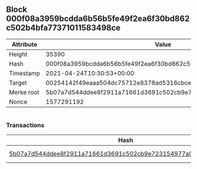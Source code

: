 ## Block 000f08a3959bcdda6b56b5fe49f2ea6f30bd862c502b4bfa77371011583498ce

Attribute | Value
--- | ---
Height | 35390
Hash | 000f08a3959bcdda6b56b5fe49f2ea6f30bd862c502b4bfa77371011583498ce
Timestamp | 2021-04-24T10:30:53+00:00
Target | 00254142f49eaaa504dc75712e8378ad5316cbcead634704b3734b6271167cc4
Merke root | 5b07a7d544ddee8f2911a71661d3691c502cb9e723154977a06c49ed478a2c0f
Nonce | 1577291192

```

```

### Transactions

Hash | Amount
--- | ---
[5b07a7d544ddee8f2911a71661d3691c502cb9e723154977a06c49ed478a2c0f](5b07a7d544ddee8f2911a71661d3691c502cb9e723154977a06c49ed478a2c0f.md) | 10.00000000 SKEPTI 
